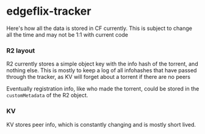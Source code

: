 # edgeflix-tracker

Here's how all the data is stored in CF currently. This is subject to change all the time and may not be 1:1 with current code


### R2 layout

R2 currently stores a simple object key with the info hash of the torrent, and nothing else. This is mostly to keep a log of all infohashes that have passed through the tracker, as KV will forget about a torrent if there are no peers

Eventually registration info, like who made the torrent, could be stored in the `customMetadata` of the R2 object.

### KV

KV stores peer info, which is constantly changing and is mostly short lived.

